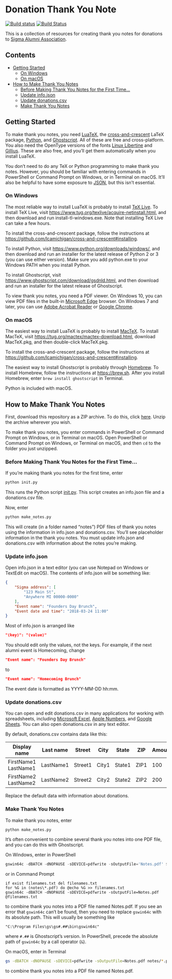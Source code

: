 # Donation Thank You Note

[![Build status](https://ci.appveyor.com/api/projects/status/yrco52v0ay9t50a0?svg=true)](https://ci.appveyor.com/project/lcamichigan/donation-thank-you-note)
[![Build Status](https://travis-ci.org/lcamichigan/donation-thank-you-note.svg?branch=master)](https://travis-ci.org/lcamichigan/donation-thank-you-note)

This is a collection of resources for creating thank you notes for donations to
[Sigma Alumni Association](http://lcamichigan.com).

## Contents

* [Getting Started](#getting-started)
  * [On Windows](#on-windows)
  * [On macOS](#on-macos)
* [How to Make Thank You Notes](#how-to-make-thank-you-notes)
  * [Before Making Thank You Notes for the First Time…](#before-making-thank-you-notes-for-the-first-time)
  * [Update info\.json](#update-infojson)
  * [Update donations\.csv](#update-donationscsv)
  * [Make Thank You Notes](#make-thank-you-notes)

## Getting Started

To make thank you notes, you need [LuaTeX](http://www.luatex.org), the
[cross-and-crescent](https://github.com/lcamichigan/cross-and-crescent)
LaTeX package, [Python](https://www.python.org), and
[Ghostscript](https://www.ghostscript.com). All of these are free and
cross-platform. You also need the OpenType versions of the fonts
[Linux Libertine](http://www.linuxlibertine.org) and
[Gillius](http://arkandis.tuxfamily.org/adffonts.html). These are also free, and
you’ll get them automatically when you install LuaTeX.

You don’t need to do any TeX or Python programming to make thank you notes.
However, you should be familiar with entering commands in PowerShell or Command
Prompt on Windows, or in Terminal on macOS. It’ll also be helpful to have some
exposure to [JSON](https://en.wikipedia.org/wiki/JSON), but this isn’t
essential.

### On Windows

The most reliable way to install LuaTeX is probably to install
[TeX Live](https://www.tug.org/texlive/). To install TeX Live, visit
https://www.tug.org/texlive/acquire-netinstall.html, and then download and run
install-tl-windows.exe. Note that installing TeX Live can take a few hours.

To install the cross-and-crescent package, follow the instructions at
https://github.com/lcamichigan/cross-and-crescent#installing.

To install Python, visit https://www.python.org/downloads/windows/, and then
download and run an installer for the latest release of Python 2 or 3 (you can
use either version). Make sure you add python.exe to your Windows PATH when you
install Python.

To install Ghostscript, visit https://www.ghostscript.com/download/gsdnld.html,
and then download and run an installer for the latest release of Ghostscript.

To view thank you notes, you need a PDF viewer. On Windows 10, you can view PDF
files in the built-in
[Microsoft Edge](https://www.microsoft.com/en-us/windows/microsoft-edge)
browser. On Windows 7 and later, you can use
[Adobe Acrobat Reader](https://get.adobe.com/reader/) or
[Google Chrome](https://www.google.com/chrome/).

### On macOS

The easiest way to install LuaTeX is probably to install
[MacTeX](https://www.tug.org/mactex/). To install MacTeX, visit
https://tug.org/mactex/mactex-download.html, download MacTeX.pkg, and then
double-click MacTeX.pkg.

To install the cross-and-crescent package, follow the instructions at
https://github.com/lcamichigan/cross-and-crescent#installing.

The easiest way to install Ghostscript is probably through
[Homebrew](https://brew.sh). To install Homebrew, follow the instructions at
https://brew.sh. After you install Homebrew, enter `brew install ghostscript` in
Terminal.

Python is included with macOS.

## How to Make Thank You Notes

First, download this repository as a ZIP archive. To do this, click
[here](https://github.com/lcamichigan/donation-thank-you-note/archive/master.zip).
Unzip the archive wherever you wish.

To make thank you notes, you enter commands in PowerShell or Command Prompt on
Windows, or in Terminal on macOS. Open PowerShell or Command Prompt on Windows,
or Terminal on macOS, and then `cd` to the folder you just unzipped.

### Before Making Thank You Notes for the First Time…

If you’re making thank you notes for the first time, enter

```sh
python init.py
```

This runs the Python script [init.py](init.py). This script creates an info.json
file and a donations.csv file.

Now, enter

```sh
python make_notes.py
```

This will create (in a folder named “notes”) PDF files of thank you notes using
the information in info.json and donations.csv. You’ll see placeholder
information in the thank you notes. You must update info.json and donations.csv
with information about the notes you’re making.

### Update info.json

Open info.json in a text editor (you can use Notepad on Windows or TextEdit on
macOS). The contents of info.json will be something like:

```json
{
    "Sigma address": [
        "123 Main St",
        "Anywhere MI 00000-0000"
    ],
    "Event name": "Founders Day Brunch",
    "Event date and time": "2018-03-24 11:00"
}
```

Most of info.json is arranged like

```json
"⟨key⟩": "⟨value⟩"
```

You should edit only the values, not the keys. For example, if the next alumni
event is Homecoming, change

```json
"Event name": "Founders Day Brunch"
```

to

```json
"Event name": "Homecoming Brunch"
```

The event date is formatted as YYYY-MM-DD hh:mm.

### Update donations.csv

You can open and edit donations.csv in many applications for working with
spreadsheets, including
[Microsoft Excel](https://products.office.com/en-us/excel),
[Apple Numbers](https://www.apple.com/numbers/), and
[Google Sheets](https://www.google.com/sheets/about/). You can also open
donations.csv in any text editor.

By default, donations.csv contains data like this:

Display name         | Last name | Street  | City  | State  | ZIP  | Amount
---------------------|-----------|---------|-------|--------|------|-------
FirstName1 LastName1 | LastName1 | Street1 | City1 | State1 | ZIP1 | 100
FirstName2 LastName2 | LastName2 | Street2 | City2 | State2 | ZIP2 | 200

Replace the default data with information about donations.

### Make Thank You Notes

To make thank you notes, enter

```sh
python make_notes.py
```

It’s often convenient to combine several thank you notes into one PDF file, and
you can do this with Ghostscript.

On Windows, enter in PowerShell

```powershell
gswin64c -dBATCH -dNOPAUSE -sDEVICE=pdfwrite -sOutputFile='Notes.pdf' $(ForEach ($file in Get-ChildItem notes\*.pdf) { 'notes\' + $file.Name })
```

or in Command Prompt

```batch
if exist filenames.txt del filenames.txt
for %G in (notes\*.pdf) do @echo %G >> filenames.txt
gswin64c -dBATCH -dNOPAUSE -sDEVICE=pdfwrite -sOutputFile=Notes.pdf @filenames.txt
```

to combine thank you notes into a PDF file named Notes.pdf. If you see an error
that `gswin64c` can’t be found, then you need to replace `gswin64c` with its
absolute path. This will usually be something like

```
"C:\Program Files\gs\gs#.##\bin\gswin64c"
```

where `#.##` is Ghostscript’s version. In PowerShell, precede the absolute path
of `gswin64c` by a call operator (`&`).

On macOS, enter in Terminal

```sh
gs -dBATCH -dNOPAUSE -sDEVICE=pdfwrite -sOutputFile=Notes.pdf notes/*.pdf
```

to combine thank you notes into a PDF file named Notes.pdf.
